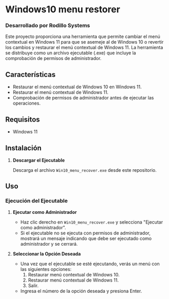 # Windows10 menu restorer

### Desarrollado por Rodillo Systems

Este proyecto proporciona una herramienta que permite cambiar el menú contextual en Windows 11 para que se asemeje al de Windows 10 o revertir los cambios y restaurar el menú contextual de Windows 11. La herramienta se distribuye como un archivo ejecutable (.exe) que incluye la comprobación de permisos de administrador.

## Características

- Restaurar el menú contextual de Windows 10 en Windows 11.
- Restaurar el menú contextual de Windows 11.
- Comprobación de permisos de administrador antes de ejecutar las operaciones.

## Requisitos

- Windows 11

## Instalación

1. **Descargar el Ejecutable**

   Descarga el archivo `Win10_menu_recover.exe` desde este repositorio.

## Uso

### Ejecución del Ejecutable

1. **Ejecutar como Administrador**

   - Haz clic derecho en `Win10_menu_recover.exe` y selecciona "Ejecutar como administrador".
   - Si el ejecutable no se ejecuta con permisos de administrador, mostrará un mensaje indicando que debe ser ejecutado como administrador y se cerrará.

2. **Seleccionar la Opción Deseada**

   - Una vez que el ejecutable se esté ejecutando, verás un menú con las siguientes opciones:
     1. Restaurar menú contextual de Windows 10.
     2. Restaurar menú contextual de Windows 11.
     3. Salir.
   - Ingresa el número de la opción deseada y presiona Enter.
